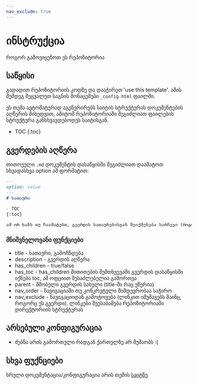 ```yaml
---
nav_exclude: true
---
```

# ინსტრუქცია
როგორ გამოვიყენოთ ეს რეპოზიტორია

## საწყისი
გადადით რეპოზიტორიის კოდზე და დააჭირეთ 'use this template'. ამის შემდეგ შეცვალეთ საგნის მონაცემები `_config.html` ფაილში.  


ეს თემა ავტომატურად აგენერირებს საიტის სტრუქტურას დოკუმენტების
აღწერის მიხედვით, ამიტომ რეპოზიტორიაში შეგიძლიათ ფაილების სტრუქტურა განსხვავდებოდეს საიტისგან.

- TOC
{:toc}

## გვერდების აღწერა
თითოეული `.md` დოკუმენტის დასაწყისში შეგიძლიათ დაამატოთ სხვადასხვა option ამ ფორმატით:

```markdown
---
option: value
---
# სათაური

- TOC
{:toc}

ამ ორ ხაზს თუ ჩაამატებთ, გვერდის სათაურებისგან შეიქმენება სარჩევი (როგორც ამ გვერდის დასაწყისში)

```

### მნიშვნელოვანი ფუნქციები
- title - სათაური, გამოჩნდება
- description - გვერდის აღწერა
- has_children - true/false
- has_toc - has_children მითითების შემთხვევაში გვერდის დასაწყისში იქნება toc, ამ ოფციით შესაძლებელია გამორთვა
- parent - მშობელი გვერდის სახელი (title-ში რაც უწერია)
- nav_order - ნავიგაციაში თუ კონკრეტული მიმდევრობაა საჭირო
- nav_exclude - ნავიგაციიდან გამოტოვება (ლინკით იმუშავებს მაინც, როგორც ეს გვერდი). ლინკები შეესაბამება რეპოზიტორიაში დირექტორიის სტრუქტურას


## არსებული კონფიგურაცია
- ძებნა არის გამორთული რადგან ქართულზე არ მუშაობს :(


## სხვა ფუქნციები
სრული დოკუმენტაცია/კონფიგურაცია არის თემის [საიტზე](https://pmarsceill.github.io/just-the-docs/)
